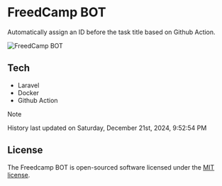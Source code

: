 # FreedCamp BOT

Automatically assign an ID before the task title based on Github Action.

![FreedCamp BOT](https://repository-images.githubusercontent.com/737932867/7d34798b-2680-471c-b089-a78a718d3d6a)

## Tech

- Laravel
- Docker
- Github Action

> [!NOTE]  
> History last updated on Saturday, December 21st, 2024, 9:52:54 PM

## License

The Freedcamp BOT is open-sourced software licensed under the [MIT license](https://opensource.org/licenses/MIT).
